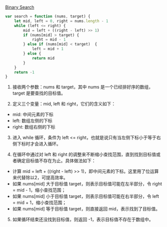 <a href="https://leetcode.com/problems/binary-search/">Binary Search</a>

``` js
var search = function (nums, target) {
    let mid, left = 0, right = nums.length - 1
    while (left <= right) {
        mid = left + ((right - left) >> 1)
        if (nums[mid] > target) {
            right = mid - 1
        } else if (nums[mid] < target)  {
            left = mid + 1
        } else {
            return mid
        }
    }
    return -1
}
```


1. 接收两个参数：nums 和 target，其中 nums 是一个已经排好序的数组，target 是要查找的目标值。

2. 定义三个变量：mid, left 和 right，它们的含义如下：
* mid: 中间元素的下标
* left: 数组左侧的下标
* right: 数组右侧的下标

3. 进入 while 循环，条件为 left <= right，也就是说只有当左侧下标小于等于右侧下标时才会进入循环。

4. 在循环中通过对 left 和 right 的调整来不断缩小查找范围，直到找到目标值或者确定目标值不存在为止。具体做法如下：
* 计算 mid = left + ((right - left) >> 1)，即中间元素的下标。这里用了位运算来代替除以2，可提高效率。
* 如果 nums[mid] 大于目标值 target，则表示目标值可能在左半部分，令 right = mid - 1，缩小查找范围；
* 如果 nums[mid] 小于目标值 target，则表示目标值可能在右半部分，令 left = mid + 1，缩小查找范围；
* 如果 nums[mid] 等于目标值 target，则直接返回 mid，表示找到了目标值。

5. 如果循环结束还没找到目标值，则返回 -1，表示目标值不存在于数组中。